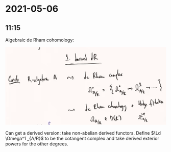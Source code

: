 # 2021-05-06

## 11:15

Algebraic de Rham cohomology:

![image_2021-05-06-11-15-55](figures/image_2021-05-06-11-15-55.png)

Can get a derived version: take non-abelian derived functors.
Define $\Ld \Omega^1 _{A/R}$ to be the cotangent complex and take derived exterior powers for the other degrees.
